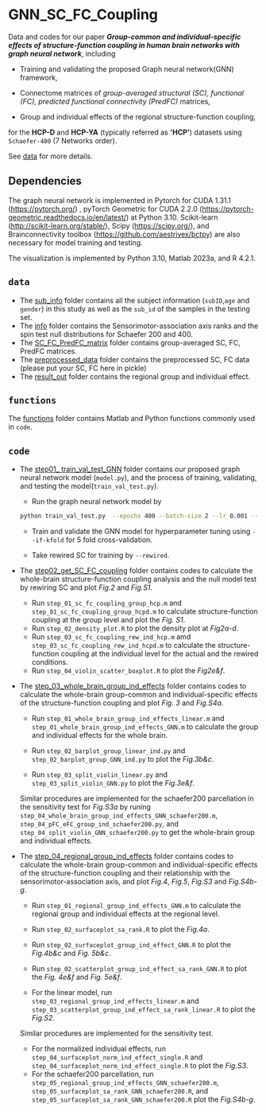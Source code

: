 # GNN_SC_FC_Coupling

Data and codes for our paper ***Group-common and individual-specific effects of structure-function coupling in human brain networks with graph neural network***, including

* Training and validating the proposed Graph neural network(GNN) framework,

* Connectome matrices of  *group-averaged structural (SC), functional (FC), predicted functional connectivity (PredFC)* matrices,  

* Group and individual effects of the regional structure-function coupling, 

for the **HCP-D** and **HCP-YA** (typically referred as **'HCP'**) datasets using `Schaefer-400` (7 Networks order). 

 See [data](data/) for more details. 

## Dependencies

The graph neural network is implemented in Pytorch  for CUDA 1.31.1 (https://pytorch.org/) , pyTorch Geometric  for CUDA 2.2.0 (https://pytorch-geometric.readthedocs.io/en/latest/) at Python 3.10. Scikit-learn (http://scikit-learn.org/stable/), Scipy (https://scipy.org/), and Brainconnectivity toolbox (https://github.com/aestrivex/bctpy) are also necessary for model training and testing.

The visualization is implemented by Python 3.10, Matlab 2023a, and R 4.2.1. 

## `data`
- The [sub_info](data/info/sub_info) folder contains all the subject information (`subID`,`age` and `gender`) in this study as well as the `sub_id` of the samples in the testing set.
- The [info](data/info) folder contains the Sensorimotor-association axis ranks and the spin test null distributions for Schaefer 200 and 400.
- The [SC_FC_PredFC_matrix](data/SC_FC_PredFC_matrix) folder contains group-averaged SC, FC, PredFC matrices.
- The [preprocessed_data](data/preprocessed_data) folder contains the preprocessed SC, FC data (please put your SC, FC here in pickle)
- The [result_out](data/result_out) folder contains the regional group and individual effect.

## `functions`
The [functions](functions/) folder contains Matlab and Python functions commonly used in `code`.

## `code`

- The [step01_ train_val_test_GNN](step01_train_val_test_GNN/) folder contains our proposed graph neural network model (`model.py`), and the process of training, validating, and testing the model(`train_val_test.py`). 

  * Run the graph neural network model by

  ```bash
  python train_val_test.py  --epochs 400 --batch-size 2 --lr 0.001 --layer-num 2 --conv-dim 256 --reg 0.0001
  ```

  * Train and validate the GNN model for hyperparameter tuning using `--if-kfold` for 5 fold cross-validation.

  * Take rewired SC for training by  `--rewired`.

  

- The [step02_get_SC_FC_coupling](step02_get_SC_FC_coupling/) folder contains codes to calculate the whole-brain structure-function coupling analysis and the null model test by rewiring SC and  plot *Fig.2*  and  *Fig.S1*.

  - Run `step_01_sc_fc_coupling_group_hcp.m` and `step_01_sc_fc_coupling_group_hcpd.m` to calculate structure-function coupling at the group level and plot the *Fig. S1*.
  - Run `step_02_density_plot.R` to plot the density plot at *Fig2a-d*. 
  - Run `step_03_sc_fc_coupling_rew_ind_hcp.m` amd `step_03_sc_fc_coupling_rew_ind_hcpd.m` to calculate the structure-function coupling at the individual level for the actual and the rewired conditions.
  - Run `step_04_violin_scatter_boxplot.R` to plot the *Fig2e&f*. 

  

- The [step_03_whole_brain_group_ind_effects](step_03_whole_brain_group_ind_effects/) folder contains codes to calculate the whole-brain group-common and individual-specific effects of the structure-function coupling and plot *Fig. 3* and *Fig.S4a*.

  * Run `step_01_whole_brain_group_ind_effects_linear.m` and `step_01_whole_brain_group_ind_effects_GNN.m` to calculate the group and individual effects for the whole brain.
  * Run  `step_02_barplot_group_linear_ind.py` and  `step_02_barplot_group_GNN_ind.py`  to plot the *Fig.3b&c*. 

  * Run  `step_03_split_violin_linear.py` and  `step_03_split_violin_GNN.py` to plot the *Fig.3e&f*. 

  

  Similar procedures are implemented for the schaefer200 parcellation in the sensitivity test for *Fig.S3a* by runing `step_04_whole_brain_group_ind_effects_GNN_schaefer200.m`, `step_04_pFC_eFC_group_ind_schaefer200.py`, and `step_04_split_violin_GNN_schaefer200.py` to get the whole-brain group and individual effects.

  

- The [step_04_regional_group_ind_effects](step_04_regional_group_ind_effects/) folder contains codes to calculate the whole-brain group-common and individual-specific effects of the structure-function coupling and their relationship with the sensorimotor-association axis, and plot *Fig.4*, *Fig.5*,  *Fig.S3* and  *Fig.S4b-g*. 

  * Run `step_01_regional_group_ind_effects_GNN.m` to calculate the regional group and individual effects at the regional level.

  * Run `step_02_surfaceplot_sa_rank.R` to plot the *Fig.4a*.

  * Run `step_02_surfaceplot_group_ind_effect_GNN.R` to plot the *Fig.4b&c* and *Fig. 5b&c*.

  * Run `step_02_scatterplot_group_ind_effect_sa_rank_GNN.R` to plot the *Fig. 4e&f* and *Fig. 5e&f*.

  * For the linear model, run `step_03_regional_group_ind_effects_linear.m` and `step_03_scatterplot_group_ind_effect_sa_rank_linear.R` to plot the *Fig.S2*.

    

  Similar procedures are implemented for the sensitivity test.

  * For the normalized individual effects, run `step_04_surfaceplot_norm_ind_effect_single.R` and `step_04_surfaceplot_norm_ind_effect_single.R` to plot the *Fig.S3*.
  * For the schaefer200 parcellation, run `step_05_regional_group_ind_effects_GNN_schaefer200.m`, `step_05_surfaceplot_sa_rank_GNN_schaefer200.R`, and  `step_05_surfaceplot_sa_rank_GNN_schaefer200.R` plot the *Fig.S4b-g*.
